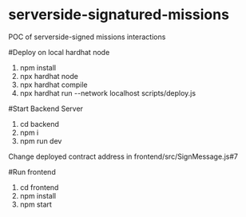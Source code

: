 # serverside-signatured-missions
POC of serverside-signed missions interactions

#Deploy on local hardhat node
1. npm install
2. npx hardhat node
3. npx hardhat compile
4. npx hardhat run --network localhost scripts/deploy.js

#Start Backend Server

1. cd backend 
2. npm i
3. npm run dev

Change deployed contract address in frontend/src/SignMessage.js#7

#Run frontend

1. cd frontend
2. npm install
3. npm start

